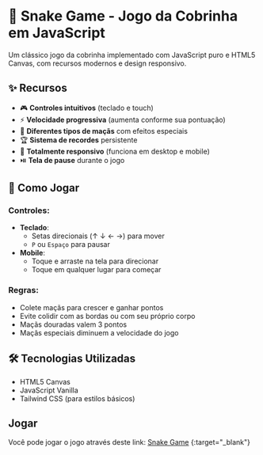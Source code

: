 # 🐍 Snake Game - Jogo da Cobrinha em JavaScript

Um clássico jogo da cobrinha implementado com JavaScript puro e HTML5 Canvas, com recursos modernos e design responsivo.

## ✨ Recursos

- 🎮 **Controles intuitivos** (teclado e touch)
- ⚡ **Velocidade progressiva** (aumenta conforme sua pontuação)
- 🍎 **Diferentes tipos de maçãs** com efeitos especiais
- 🏆 **Sistema de recordes** persistente
- 📱 **Totalmente responsivo** (funciona em desktop e mobile)
- ⏯️ **Tela de pause** durante o jogo

## 🚀 Como Jogar

### Controles:
- **Teclado**: 
  - Setas direcionais (↑ ↓ ← →) para mover
  - `P` ou `Espaço` para pausar
- **Mobile**:
  - Toque e arraste na tela para direcionar
  - Toque em qualquer lugar para começar

### Regras:
- Colete maçãs para crescer e ganhar pontos
- Evite colidir com as bordas ou com seu próprio corpo
- Maçãs douradas valem 3 pontos
- Maçãs especiais diminuem a velocidade do jogo

## 🛠️ Tecnologias Utilizadas

- HTML5 Canvas
- JavaScript Vanilla
- Tailwind CSS (para estilos básicos)

## Jogar
Você pode jogar o jogo através deste link: [Snake Game](https://snake-game-tau-five.vercel.app/) {:target="_blank"}